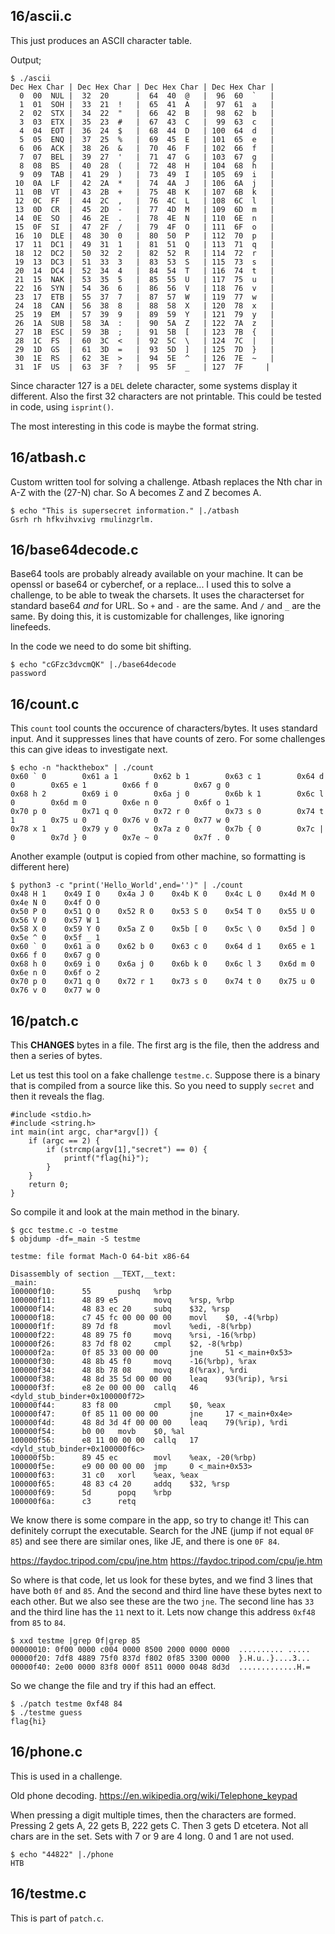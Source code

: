 ## 16/ascii.c

This just produces an ASCII character table.

Output;

```
$ ./ascii
Dec Hex Char | Dec Hex Char | Dec Hex Char | Dec Hex Char | 
  0  00  NUL |  32  20      |  64  40  @   |  96  60  `   | 
  1  01  SOH |  33  21  !   |  65  41  A   |  97  61  a   | 
  2  02  STX |  34  22  "   |  66  42  B   |  98  62  b   | 
  3  03  ETX |  35  23  #   |  67  43  C   |  99  63  c   | 
  4  04  EOT |  36  24  $   |  68  44  D   | 100  64  d   | 
  5  05  ENQ |  37  25  %   |  69  45  E   | 101  65  e   | 
  6  06  ACK |  38  26  &   |  70  46  F   | 102  66  f   | 
  7  07  BEL |  39  27  '   |  71  47  G   | 103  67  g   | 
  8  08  BS  |  40  28  (   |  72  48  H   | 104  68  h   | 
  9  09  TAB |  41  29  )   |  73  49  I   | 105  69  i   | 
 10  0A  LF  |  42  2A  *   |  74  4A  J   | 106  6A  j   | 
 11  0B  VT  |  43  2B  +   |  75  4B  K   | 107  6B  k   | 
 12  0C  FF  |  44  2C  ,   |  76  4C  L   | 108  6C  l   | 
 13  0D  CR  |  45  2D  -   |  77  4D  M   | 109  6D  m   | 
 14  0E  SO  |  46  2E  .   |  78  4E  N   | 110  6E  n   | 
 15  0F  SI  |  47  2F  /   |  79  4F  O   | 111  6F  o   | 
 16  10  DLE |  48  30  0   |  80  50  P   | 112  70  p   | 
 17  11  DC1 |  49  31  1   |  81  51  Q   | 113  71  q   | 
 18  12  DC2 |  50  32  2   |  82  52  R   | 114  72  r   | 
 19  13  DC3 |  51  33  3   |  83  53  S   | 115  73  s   | 
 20  14  DC4 |  52  34  4   |  84  54  T   | 116  74  t   | 
 21  15  NAK |  53  35  5   |  85  55  U   | 117  75  u   | 
 22  16  SYN |  54  36  6   |  86  56  V   | 118  76  v   | 
 23  17  ETB |  55  37  7   |  87  57  W   | 119  77  w   | 
 24  18  CAN |  56  38  8   |  88  58  X   | 120  78  x   | 
 25  19  EM  |  57  39  9   |  89  59  Y   | 121  79  y   | 
 26  1A  SUB |  58  3A  :   |  90  5A  Z   | 122  7A  z   | 
 27  1B  ESC |  59  3B  ;   |  91  5B  [   | 123  7B  {   | 
 28  1C  FS  |  60  3C  <   |  92  5C  \   | 124  7C  |   | 
 29  1D  GS  |  61  3D  =   |  93  5D  ]   | 125  7D  }   | 
 30  1E  RS  |  62  3E  >   |  94  5E  ^   | 126  7E  ~   | 
 31  1F  US  |  63  3F  ?   |  95  5F  _   | 127  7F     | 
 ```

Since character 127 is a `DEL` delete character, some systems display
it different. Also the first 32 characters are not printable.
This could be tested in code, using `isprint()`.

The most interesting in this code is maybe the format string.


## 16/atbash.c

Custom written tool for solving a challenge. Atbash replaces the Nth char in A-Z with the (27-N) char. So A becomes Z and Z becomes A.
```
$ echo "This is supersecret information." |./atbash
Gsrh rh hfkvihvxivg rmulinzgrlm.
```

## 16/base64decode.c

Base64 tools are probably already available on your machine. It can be openssl or base64 or cyberchef, or a replace... I used this to solve a challenge, to be able to tweak the charsets. It uses the characterset for standard base64 _and_ for URL. So `+` and `-` are the same. And `/` and `_` are the same. By doing this, it is customizable for challenges, like ignoring linefeeds.

In the code we need to do some bit shifting.

```
$ echo "cGFzc3dvcmQK" |./base64decode 
password
```

## 16/count.c

This `count` tool counts the occurence of characters/bytes. It uses standard input. 
And it suppresses lines that have counts of zero.
For some challenges this can give ideas to investigate next.

```
$ echo -n "hackthebox" | ./count
0x60 ` 0        0x61 a 1        0x62 b 1        0x63 c 1        0x64 d 0        0x65 e 1        0x66 f 0        0x67 g 0
0x68 h 2        0x69 i 0        0x6a j 0        0x6b k 1        0x6c l 0        0x6d m 0        0x6e n 0        0x6f o 1
0x70 p 0        0x71 q 0        0x72 r 0        0x73 s 0        0x74 t 1        0x75 u 0        0x76 v 0        0x77 w 0
0x78 x 1        0x79 y 0        0x7a z 0        0x7b { 0        0x7c | 0        0x7d } 0        0x7e ~ 0        0x7f . 0
```

Another example (output is copied from other machine, so formatting is different here)
```
$ python3 -c "print('Hello_World',end='')" | ./count
0x48 H 1	0x49 I 0	0x4a J 0	0x4b K 0	0x4c L 0	0x4d M 0	0x4e N 0	0x4f O 0	
0x50 P 0	0x51 Q 0	0x52 R 0	0x53 S 0	0x54 T 0	0x55 U 0	0x56 V 0	0x57 W 1	
0x58 X 0	0x59 Y 0	0x5a Z 0	0x5b [ 0	0x5c \ 0	0x5d ] 0	0x5e ^ 0	0x5f _ 1	
0x60 ` 0	0x61 a 0	0x62 b 0	0x63 c 0	0x64 d 1	0x65 e 1	0x66 f 0	0x67 g 0	
0x68 h 0	0x69 i 0	0x6a j 0	0x6b k 0	0x6c l 3	0x6d m 0	0x6e n 0	0x6f o 2	
0x70 p 0	0x71 q 0	0x72 r 1	0x73 s 0	0x74 t 0	0x75 u 0	0x76 v 0	0x77 w 0	
```

## 16/patch.c

This **CHANGES** bytes in a file. The first arg is the file, then the address and then a series of bytes.

Let us test this tool on a fake challenge `testme.c`. Suppose there is a binary that is compiled from a source like this. So you need to supply `secret` and then it reveals the flag. 

```
#include <stdio.h>
#include <string.h>
int main(int argc, char*argv[]) {
    if (argc == 2) {
        if (strcmp(argv[1],"secret") == 0) {
            printf("flag{hi}");
        }
    }
    return 0;
}
```
So compile it and look at the main method in the binary.
```
$ gcc testme.c -o testme
$ objdump -df=_main -S testme

testme: file format Mach-O 64-bit x86-64

Disassembly of section __TEXT,__text:
_main:
100000f10:      55      pushq   %rbp
100000f11:      48 89 e5        movq    %rsp, %rbp
100000f14:      48 83 ec 20     subq    $32, %rsp
100000f18:      c7 45 fc 00 00 00 00    movl    $0, -4(%rbp)
100000f1f:      89 7d f8        movl    %edi, -8(%rbp)
100000f22:      48 89 75 f0     movq    %rsi, -16(%rbp)
100000f26:      83 7d f8 02     cmpl    $2, -8(%rbp)
100000f2a:      0f 85 33 00 00 00       jne     51 <_main+0x53>
100000f30:      48 8b 45 f0     movq    -16(%rbp), %rax
100000f34:      48 8b 78 08     movq    8(%rax), %rdi
100000f38:      48 8d 35 5d 00 00 00    leaq    93(%rip), %rsi
100000f3f:      e8 2e 00 00 00  callq   46 <dyld_stub_binder+0x100000f72>
100000f44:      83 f8 00        cmpl    $0, %eax
100000f47:      0f 85 11 00 00 00       jne     17 <_main+0x4e>
100000f4d:      48 8d 3d 4f 00 00 00    leaq    79(%rip), %rdi
100000f54:      b0 00   movb    $0, %al
100000f56:      e8 11 00 00 00  callq   17 <dyld_stub_binder+0x100000f6c>
100000f5b:      89 45 ec        movl    %eax, -20(%rbp)
100000f5e:      e9 00 00 00 00  jmp     0 <_main+0x53>
100000f63:      31 c0   xorl    %eax, %eax
100000f65:      48 83 c4 20     addq    $32, %rsp
100000f69:      5d      popq    %rbp
100000f6a:      c3      retq
```
We know there is some compare in the app, so try to change it! This can definitely corrupt the executable.
Search for the JNE (jump if not equal `0F 85`) and see there are similar ones, like JE, and there is one `0F 84`.

https://faydoc.tripod.com/cpu/jne.htm
https://faydoc.tripod.com/cpu/je.htm

So where is that code, let us look for these bytes, and we find 3 lines that have both `0f` and `85`.
And the second and third line have these bytes next to each other. But we also see these are the
two `jne`. The second line has `33` and the third line has the `11` next to it.
Lets now change this address `0xf48` from `85` to `84`.
```
$ xxd testme |grep 0f|grep 85
00000010: 0f00 0000 c004 0000 8500 2000 0000 0000  .......... .....
00000f20: 7df8 4889 75f0 837d f802 0f85 3300 0000  }.H.u..}....3...
00000f40: 2e00 0000 83f8 000f 8511 0000 0048 8d3d  .............H.=
```
So we change the file and try if this had an effect.
```
$ ./patch testme 0xf48 84
$ ./testme guess
flag{hi}
```

## 16/phone.c

This is used in a challenge.

Old phone decoding. 
https://en.wikipedia.org/wiki/Telephone_keypad

When pressing a digit multiple times, then the characters are formed. 
Pressing 2 gets A, 22 gets B, 222 gets C. 
Then 3 gets D etcetera. 
Not all chars are in the set. 
Sets with 7 or 9 are 4 long.
0 and 1 are not used.

```
$ echo "44822" |./phone
HTB
```

## 16/testme.c

This is part of `patch.c`.
